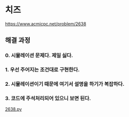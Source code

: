 # 치즈
https://www.acmicpc.net/problem/2638
## 해결 과정
### 0. 시뮬레이션 문제다. 제일 싫다.
### 1. 우선 주어지는 조건대로 구현한다.
### 2. 시뮬레이션이기 때문에 여기서 설명을 하기가 복잡하다.
### 3. 코드에 주석처리되어 있으니 보면 된다.
[2638.py](https://github.com/alsrua7222/BOJ_Algorithm_Study/blob/main/Solved/2638/2638.py)

